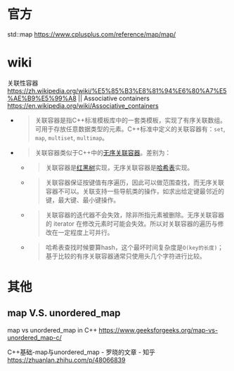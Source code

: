 
# 官方

std::map https://www.cplusplus.com/reference/map/map/

# wiki

关联性容器 https://zh.wikipedia.org/wiki/%E5%85%B3%E8%81%94%E6%80%A7%E5%AE%B9%E5%99%A8 || Associative containers https://en.wikipedia.org/wiki/Associative_containers
- > 关联容器是指C++标准模板库中的一套类模板，实现了有序关联数组。可用于存放任意数据类型的元素。C++标准中定义的关联容器有：`set`,` map`, `multiset`, `multimap`。
- > 关联容器类似于C++中的[无序关联容器]()。差别为：
  * > 关联容器是[红黑树](https://zh.wikipedia.org/wiki/%E7%BA%A2%E9%BB%91%E6%A0%91)实现，无序关联容器是[哈希表](https://zh.wikipedia.org/wiki/%E5%93%88%E5%B8%8C%E8%A1%A8)实现。
  * > 关联容器保证按键值有序遍历，因此可以做范围查找，而无序关联容器不可以。关联支持一些导航类的操作，如求出给定键最邻近的键，最大键、最小键操作。
  * > 关联容器的迭代器不会失效，除非所指元素被删除。无序关联容器的 iterator 在修改元素时可能会失效。所以对关联容器的遍历与修改在一定程度上可并行。
  * > 哈希表查找时候要算hash，这个最坏时间复杂度是`O(key的长度)`；基于比较的有序关联容器通常只使用头几个字符进行比较。

# 其他

## map V.S. unordered_map

map vs unordered_map in C++ https://www.geeksforgeeks.org/map-vs-unordered_map-c/

C++基础-map与unordered_map - 罗晓的文章 - 知乎 https://zhuanlan.zhihu.com/p/48066839

